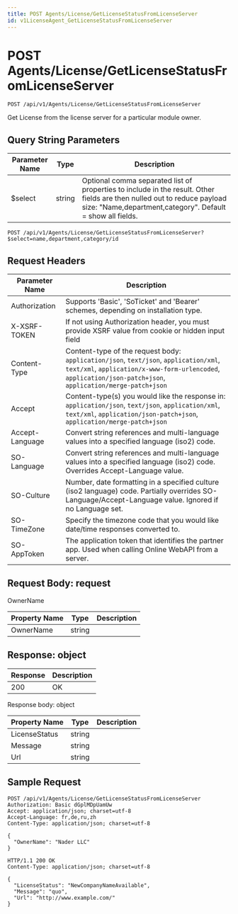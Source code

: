 ```yaml
---
title: POST Agents/License/GetLicenseStatusFromLicenseServer
id: v1LicenseAgent_GetLicenseStatusFromLicenseServer
---
```


# POST Agents/License/GetLicenseStatusFromLicenseServer

```http
POST /api/v1/Agents/License/GetLicenseStatusFromLicenseServer
```

Get License from the license server for a particular module owner.







## Query String Parameters

| Parameter Name | Type |  Description |
|----------------|------|--------------|
| $select | string |  Optional comma separated list of properties to include in the result. Other fields are then nulled out to reduce payload size: "Name,department,category". Default = show all fields. |

```http
POST /api/v1/Agents/License/GetLicenseStatusFromLicenseServer?$select=name,department,category/id
```


## Request Headers

| Parameter Name | Description |
|----------------|-------------|
| Authorization  | Supports 'Basic', 'SoTicket' and 'Bearer' schemes, depending on installation type. |
| X-XSRF-TOKEN   | If not using Authorization header, you must provide XSRF value from cookie or hidden input field |
| Content-Type | Content-type of the request body: `application/json`, `text/json`, `application/xml`, `text/xml`, `application/x-www-form-urlencoded`, `application/json-patch+json`, `application/merge-patch+json` |
| Accept         | Content-type(s) you would like the response in: `application/json`, `text/json`, `application/xml`, `text/xml`, `application/json-patch+json`, `application/merge-patch+json` |
| Accept-Language | Convert string references and multi-language values into a specified language (iso2) code. |
| SO-Language | Convert string references and multi-language values into a specified language (iso2) code. Overrides Accept-Language value. |
| SO-Culture | Number, date formatting in a specified culture (iso2 language) code. Partially overrides SO-Language/Accept-Language value. Ignored if no Language set. |
| SO-TimeZone | Specify the timezone code that you would like date/time responses converted to. |
| SO-AppToken | The application token that identifies the partner app. Used when calling Online WebAPI from a server. |

## Request Body: request  

OwnerName 

| Property Name | Type |  Description |
|----------------|------|--------------|
| OwnerName | string |  |


## Response: object



| Response | Description |
|----------------|-------------|
| 200 | OK |

Response body: object

| Property Name | Type |  Description |
|----------------|------|--------------|
| LicenseStatus | string |  |
| Message | string |  |
| Url | string |  |

## Sample Request

```http!
POST /api/v1/Agents/License/GetLicenseStatusFromLicenseServer
Authorization: Basic dGplMDpUamUw
Accept: application/json; charset=utf-8
Accept-Language: fr,de,ru,zh
Content-Type: application/json; charset=utf-8

{
  "OwnerName": "Nader LLC"
}
```

```http_
HTTP/1.1 200 OK
Content-Type: application/json; charset=utf-8

{
  "LicenseStatus": "NewCompanyNameAvailable",
  "Message": "quo",
  "Url": "http://www.example.com/"
}
```